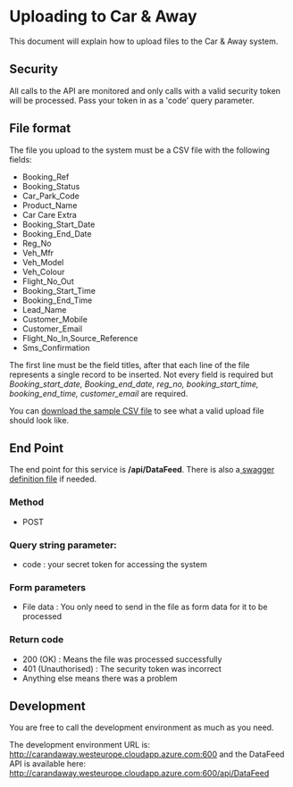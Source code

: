 # Uploading to Car & Away
This document will explain how to upload files to the Car & Away system.

## Security
All calls to the API are monitored and only calls with a valid security token will be processed. Pass your token in as a 'code' query parameter.

## File format
The file you upload to the system must be a CSV file with the following fields:
- Booking_Ref
- Booking_Status
- Car_Park_Code
- Product_Name
- Car Care Extra
- Booking_Start_Date
- Booking_End_Date
- Reg_No
- Veh_Mfr
- Veh_Model
- Veh_Colour
- Flight_No_Out
- Booking_Start_Time
- Booking_End_Time
- Lead_Name
- Customer_Mobile
- Customer_Email
- Flight_No_In,Source_Reference
- Sms_Confirmation

The first line must be the field titles, after that each line of the file represents a single record to be inserted. Not every field is required but *Booking_start_date, Booking_end_date, reg_no, booking_start_time, booking_end_time, customer_email* are required.

You can [download the sample CSV file](SampleUpload.csv) to see what a valid upload file should look like.

## End Point
The end point for this service is **/api/DataFeed**. There is also a[ swagger definition file](swagger.json) if needed.

### Method
- POST

### Query string parameter:
- code : your secret token for accessing the system

### Form parameters
- File data : You only need to send in the file as form data for it to be processed

### Return code
- 200 (OK) : Means the file was processed successfully
- 401 (Unauthorised) : The security token was incorrect
- Anything else means there was a problem

## Development
You are free to call the development environment as much as you need.

The development environment URL is: <http://carandaway.westeurope.cloudapp.azure.com:600> and the DataFeed API is available here: <http://carandaway.westeurope.cloudapp.azure.com:600/api/DataFeed>